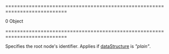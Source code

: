 ===========================================================================
<!--default-->0<!--/default-->
<!--type-->Object<!--/type-->
===========================================================================

<!--shortDescription-->
Specifies the root node's identifier. Applies if [dataStructure](/Documentation/ApiReference/UI_Widgets/dxTreeList/Configuration/#dataStructure) is *"plain"*.
<!--/shortDescription-->

<!--fullDescription-->

<!--/fullDescription-->